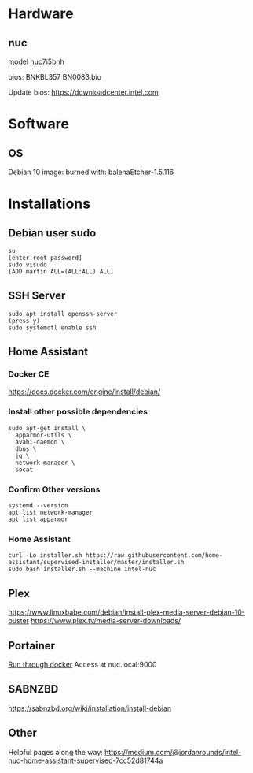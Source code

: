 # Hardware
## nuc
model nuc7i5bnh

bios: BNKBL357 BN0083.bio

Update bios: https://downloadcenter.intel.com

# Software
## OS
Debian 10
image: 
burned with: balenaEtcher-1.5.116


# Installations
## Debian user sudo
```
su
[enter root password]
sudo visudo
[ADD martin ALL=(ALL:ALL) ALL]
```

## SSH Server
```
sudo apt install openssh-server
(press y)
sudo systemctl enable ssh
```
## Home Assistant
### Docker CE
https://docs.docker.com/engine/install/debian/

### Install other possible dependencies
```
sudo apt-get install \
  apparmor-utils \
  avahi-daemon \
  dbus \
  jq \
  network-manager \
  socat
```
### Confirm Other versions
```
systemd --version
apt list network-manager
apt list apparmor
```

### Home Assistant
```
curl -Lo installer.sh https://raw.githubusercontent.com/home-assistant/supervised-installer/master/installer.sh
sudo bash installer.sh --machine intel-nuc

```

## Plex
https://www.linuxbabe.com/debian/install-plex-media-server-debian-10-buster
https://www.plex.tv/media-server-downloads/


## Portainer
[Run through docker](https://portainer.readthedocs.io/en/stable/deployment.html)
Access at nuc.local:9000

## SABNZBD
https://sabnzbd.org/wiki/installation/install-debian

## Other
Helpful pages along the way: https://medium.com/@jordanrounds/intel-nuc-home-assistant-supervised-7cc52d81744a
